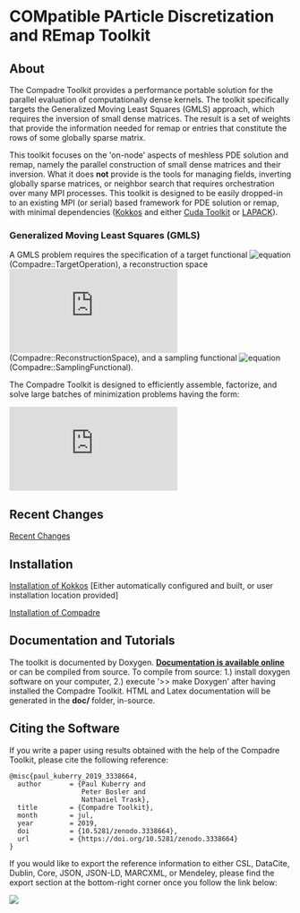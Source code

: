 # COMpatible PArticle Discretization and REmap Toolkit

## About

The Compadre Toolkit provides a performance portable solution for the parallel evaluation of computationally dense kernels. The toolkit specifically targets the Generalized Moving Least Squares (GMLS) approach, which requires the inversion of small dense matrices. The result is a set of weights that provide the information needed for remap or entries that constitute the rows of some globally sparse matrix.

This toolkit focuses on the 'on-node' aspects of meshless PDE solution and remap, namely the parallel construction of small dense matrices and their inversion. What it does **not** provide is the tools for managing fields, inverting globally sparse matrices, or neighbor search that requires orchestration over many MPI processes. This toolkit is designed to be easily dropped-in to an existing MPI (or serial) based framework for PDE solution or remap, with minimal dependencies ([Kokkos](https://github.com/kokkos/kokkos) and either [Cuda Toolkit](https://developer.nvidia.com/cuda-toolkit) or [LAPACK](http://www.netlib.org/lapack/)).

### Generalized Moving Least Squares (GMLS)

A GMLS problem requires the specification of a target functional ![equation](https://latex.codecogs.com/gif.latex?\tau) (Compadre::TargetOperation), a reconstruction space ![equation](https://latex.codecogs.com/gif.latex?V) (Compadre::ReconstructionSpace), and a sampling functional ![equation](https://latex.codecogs.com/gif.latex?\lambda) (Compadre::SamplingFunctional).

The Compadre Toolkit is designed to efficiently assemble, factorize, and solve large batches of minimization problems having the form:

![equation](https://latex.codecogs.com/png.latex?%5Cbg_white%20%5Clarge%20%5C%5C%20%5Cbegin%7Balign*%7D%20p%5E%7B*%7D%26%20%3D%26%20%5Cunderset%7Bp%20%5Cin%20V%7D%7B%5Ctext%7Barg%20min%7D%7D%5C%3B%5Cfrac%7B1%7D%7B2%7D%5Csum_%7Bj%3D1%7D%5EN%20%28%5Clambda_j%28u%29-%5Clambda_j%28p%29%29%5E%7B2%7D%5Comega%28%5Ctau%3B%5Clambda_j%29%5C%5C%5C%5C%20%26%26%5Ctau%28u%29%20%5Capprox%20%5Ctau%28p%5E%7B*%7D%29%20%5Cend%7Balign*%7D)
<!---
https://www.codecogs.com/latex/eqneditor.php
\[\large \begin{align*}
p^{*}& =& \underset{p \in V}{\text{arg min}}\;\frac{1}{2}\sum_{j=1}^N (\lambda_j(u)-\lambda_j(p))^{2}\omega(\tau;\lambda_j)\\\\
&&\tau(u) \approx \tau(p^{*})
\end{align*} \]
--->

## Recent Changes
[Recent Changes](doc/Changelog.md)

## Installation
[Installation of Kokkos](doc/Kokkos-Install.md) [Either automatically configured and built, or user installation location provided]

[Installation of Compadre](doc/Compadre-Install.md)

## Documentation and Tutorials
The toolkit is documented by Doxygen. <b>[Documentation is available online](https://snlcomputation.github.io/compadre/doc/html/index.html)</b> or can be compiled from source.
To compile from source: 1.) install doxygen software on your computer, 2.) execute '>> make Doxygen' after having installed the Compadre Toolkit. HTML and Latex documentation will be generated in the <b>doc/</b> folder, in-source. 

## Citing the Software

If you write a paper using results obtained with the help of the Compadre Toolkit, please cite the following reference:

```
@misc{paul_kuberry_2019_3338664,
  author       = {Paul Kuberry and
                  Peter Bosler and
                  Nathaniel Trask},
  title        = {Compadre Toolkit},
  month        = jul,
  year         = 2019,
  doi          = {10.5281/zenodo.3338664},
  url          = {https://doi.org/10.5281/zenodo.3338664}
}
```

If you would like to export the reference information to either CSL, DataCite, Dublin, Core, JSON, JSON-LD, MARCXML, or Mendeley, please find the export section at the bottom-right corner once you follow the link below:

<a href="https://doi.org/10.5281/zenodo.3338664" target="_blank"><img src="https://zenodo.org/badge/DOI/10.5281/zenodo.3338664.svg"></a>

